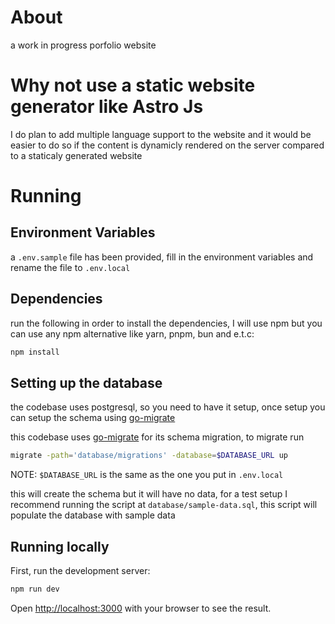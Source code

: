 # About

a work in progress porfolio website

# Why not use a static website generator like Astro Js

I do plan to add multiple language support to the website and it would be easier to do so if the content
is dynamicly rendered on the server compared to a staticaly generated website

# Running

## Environment Variables

a `.env.sample` file has been provided, fill in the environment variables and rename the file to `.env.local`

## Dependencies

run the following in order to install the dependencies, I will use npm but you can use any npm alternative like yarn, pnpm, bun and e.t.c:

```bash
npm install
```

## Setting up the database

the codebase uses postgresql, so you need to have it setup, once setup you can setup the schema using [go-migrate]

this codebase uses [go-migrate] for its schema migration, to migrate run

```bash
migrate -path='database/migrations' -database=$DATABASE_URL up
```

NOTE: `$DATABASE_URL` is the same as the one you put in `.env.local`

this will create the schema but it will have no data, for a test setup I recommend running the script
at `database/sample-data.sql`, this script will populate the database with sample data

## Running locally

First, run the development server:

```bash
npm run dev
```

Open [http://localhost:3000](http://localhost:3000) with your browser to see the result.

[go-migrate]:https://github.com/golang-migrate/migrate
